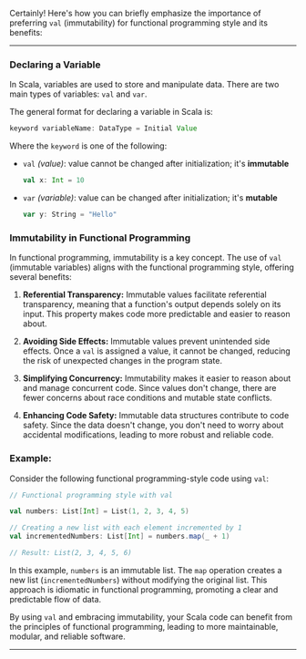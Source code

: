 Certainly! Here's how you can briefly emphasize the importance of preferring `val` (immutability) for functional programming style and its benefits:

---

### Declaring a Variable

In Scala, variables are used to store and manipulate data. There are two main types of variables: `val` and `var`.

The general format for declaring a variable in Scala is:

```Scala
keyword variableName: DataType = Initial Value
```

Where the `keyword` is one of the following:

- `val` _(value)_: value cannot be changed after initialization; it's **immutable**
  
  ```scala
  val x: Int = 10
  ```

- `var` _(variable)_: value can be changed after initialization; it's **mutable**
  
  ```scala
  var y: String = "Hello"
  ```

### Immutability in Functional Programming

In functional programming, immutability is a key concept. The use of `val` (immutable variables) aligns with the functional programming style, offering several benefits:

1. **Referential Transparency:** Immutable values facilitate referential transparency, meaning that a function's output depends solely on its input. This property makes code more predictable and easier to reason about.

2. **Avoiding Side Effects:** Immutable values prevent unintended side effects. Once a `val` is assigned a value, it cannot be changed, reducing the risk of unexpected changes in the program state.

3. **Simplifying Concurrency:** Immutability makes it easier to reason about and manage concurrent code. Since values don't change, there are fewer concerns about race conditions and mutable state conflicts.

4. **Enhancing Code Safety:** Immutable data structures contribute to code safety. Since the data doesn't change, you don't need to worry about accidental modifications, leading to more robust and reliable code.

### Example:

Consider the following functional programming-style code using `val`:

```scala
// Functional programming style with val

val numbers: List[Int] = List(1, 2, 3, 4, 5)

// Creating a new list with each element incremented by 1
val incrementedNumbers: List[Int] = numbers.map(_ + 1)

// Result: List(2, 3, 4, 5, 6)
```

In this example, `numbers` is an immutable list. The `map` operation creates a new list (`incrementedNumbers`) without modifying the original list. This approach is idiomatic in functional programming, promoting a clear and predictable flow of data.

By using `val` and embracing immutability, your Scala code can benefit from the principles of functional programming, leading to more maintainable, modular, and reliable software.

---